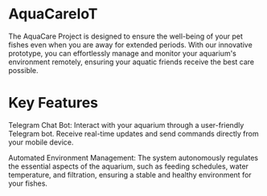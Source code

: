 # AquaCareIoT
The AquaCare Project is designed to ensure the well-being of your pet fishes even when you are away for extended periods. With our innovative prototype, you can effortlessly manage and monitor your aquarium's environment remotely, ensuring your aquatic friends receive the best care possible.

# Key Features
Telegram Chat Bot: Interact with your aquarium through a user-friendly Telegram bot. Receive real-time updates and send commands directly from your mobile device.

Automated Environment Management: The system autonomously regulates the essential aspects of the aquarium, such as feeding schedules, water temperature, and filtration, ensuring a stable and healthy environment for your fishes.
